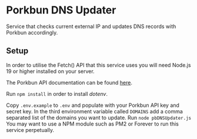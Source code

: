 # Porkbun DNS Updater

Service that checks current external IP and updates DNS records with Porkbun accordingly.

## Setup

In order to utilise the Fetch() API that this service uses you will need Node.js 19 or higher installed on your server.

The Porkbun API documentation can be found [here](https://porkbun.com/api/json/v3/documentation).

Run ```npm install``` in order to install *dotenv*.

Copy ```.env.example``` to ```.env``` and populate with your Porkbun API key and secret key.
In the third environment variable called ```DOMAINS``` add a comma separated list of the domains you want to update.
Run ```node pbDNSUpdater.js```
You may want to use a NPM module such as PM2 or Forever to run this service perpetually.
